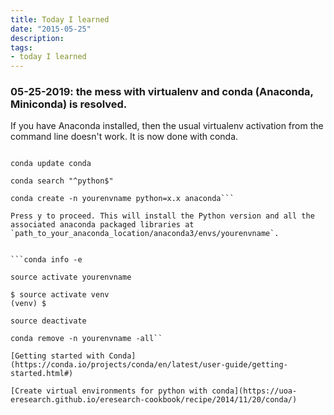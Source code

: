 ```yaml
---
title: Today I learned
date: "2015-05-25"
description: 
tags: 
- today I learned
---
```

### 05-25-2019: the mess with virtualenv and conda (Anaconda, Miniconda) is resolved.

If you have Anaconda installed, then the usual virtualenv activation from the command line doesn't work. It is now done with conda. 

```conda -v

conda update conda

conda search "^python$"

conda create -n yourenvname python=x.x anaconda```

Press y to proceed. This will install the Python version and all the associated anaconda packaged libraries at `path_to_your_anaconda_location/anaconda3/envs/yourenvname`.


```conda info -e

source activate yourenvname

$ source activate venv
(venv) $

source deactivate

conda remove -n yourenvname -all``

[Getting started with Conda](https://conda.io/projects/conda/en/latest/user-guide/getting-started.html#)

[Create virtual environments for python with conda](https://uoa-eresearch.github.io/eresearch-cookbook/recipe/2014/11/20/conda/)
